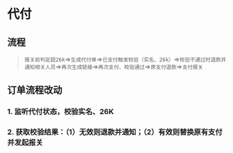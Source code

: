 # 代付

## 流程

> `报关前判定超26k`=>`生成代付单`=>`已支付触发校验（实名、26k）`=>`校验不通过时退款并通知相关人员`=>`再次生成链接`=>`再次支付、校验通过`=>`原支付退款`=>`支付报关`

## 订单流程改动

### 1. 监听代付状态，校验实名、26K

### 2. 获取校验结果：（1）无效则退款并通知；（2）有效则替换原有支付并发起报关

